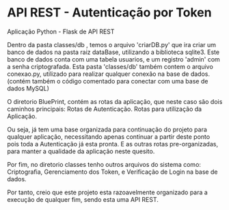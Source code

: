 # API REST - Autenticação por Token

Aplicação Python - Flask de API REST

Dentro da pasta classes/db , temos o arquivo 'criarDB.py' que ira criar um banco de dados na pasta raiz dataBase, utilizando a biblioteca sqlite3.
Este banco de dados conta com uma tabela usuarios, e um registro 'admin' com a senha criptografada.
Esta pasta 'classes/db' também contem o arquivo conexao.py, utilizado para realizar qualquer conexão na base de dados.
(contém também o código comentado para conectar com uma base de dados MySQL)

O diretorio BluePrint, contém as rotas da aplicação, que neste caso são dois caminhos principais:
    Rotas de Autenticação.
    Rotas para utilização da Aplicação.

Ou seja, já tem uma base organizada para continuação do projeto para qualquer aplicação, necessitando apenas continuar a partir deste ponto pois toda a Autenticação já esta pronta. E as outras rotas pre-organizadas, para manter a qualidade da aplicação neste quesito.

Por fim, no diretorio classes tenho outros arquivos do sistema como:
Criptografia, Gerenciamento dos Token, e Verificação de Login na base de dados.

Por tanto, creio que este projeto esta razoavelmente organizado para a execução de qualquer fim, sendo esta uma API REST.

